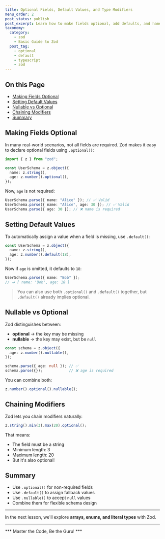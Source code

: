 ```yaml
---
title: Optional Fields, Default Values, and Type Modifiers
menu_order: 2
post_status: publish
post_excerpt: Learn how to make fields optional, add defaults, and handle nullable values.
taxonomy:
  category:
    - zod
    - Basic Guide to Zod
  post_tag:
    - optional
    - default
    - typescript
    - zod
---
```


<div class="toc" markdown="1">

## On this Page

- [Making Fields Optional](#making-fields-optional)
- [Setting Default Values](#setting-default-values)
- [Nullable vs Optional](#nullable-vs-optional)
- [Chaining Modifiers](#chaining-modifiers)
- [Summary](#summary)

</div>

<div class="guru-main" markdown="1">

## Making Fields Optional

In many real-world scenarios, not all fields are required. Zod makes it easy to declare optional fields using `.optional()`:

```ts
import { z } from "zod";

const UserSchema = z.object({
  name: z.string(),
  age: z.number().optional(),
});
```

Now, `age` is not required:

```ts
UserSchema.parse({ name: "Alice" }); // ✅ Valid
UserSchema.parse({ name: "Alice", age: 30 }); // ✅ Valid
UserSchema.parse({ age: 30 }); // ❌ name is required
```

## Setting Default Values

To automatically assign a value when a field is missing, use `.default()`:

```ts
const UserSchema = z.object({
  name: z.string(),
  age: z.number().default(18),
});
```

Now if `age` is omitted, it defaults to `18`:

```ts
UserSchema.parse({ name: "Bob" }); 
// ➜ { name: 'Bob', age: 18 }
```

> You can also use both `.optional()` and `.default()` together, but `.default()` already implies optional.

## Nullable vs Optional

Zod distinguishes between:
- **optional** → the key may be missing
- **nullable** → the key may exist, but be `null`

```ts
const schema = z.object({
  age: z.number().nullable(),
});

schema.parse({ age: null }); // ✅
schema.parse({});            // ❌ age is required
```

You can combine both:

```ts
z.number().optional().nullable();
```

## Chaining Modifiers

Zod lets you chain modifiers naturally:

```ts
z.string().min(3).max(20).optional();
```

That means:
- The field must be a string
- Minimum length: 3
- Maximum length: 20
- But it's also optional!

## Summary

- Use `.optional()` for non-required fields
- Use `.default()` to assign fallback values
- Use `.nullable()` to accept `null` values
- Combine them for flexible schema design

---

In the next lesson, we'll explore **arrays, enums, and literal types** with Zod.

---

*** Master the Code, Be the Guru! ***

</div>
